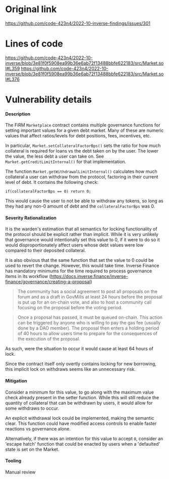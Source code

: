 # Original link
https://github.com/code-423n4/2022-10-inverse-findings/issues/301
# Lines of code

https://github.com/code-423n4/2022-10-inverse/blob/3e81f0f5908ea99b36e6ab72f13488bbfe622183/src/Market.sol#L359
https://github.com/code-423n4/2022-10-inverse/blob/3e81f0f5908ea99b36e6ab72f13488bbfe622183/src/Market.sol#L376


# Vulnerability details

#### Description

The FiRM `Marketplace` contract contains multiple governance functions for setting important values for a given debt market. Many of these are numeric values that affect ratios/levels for debt positions, fees, incentives, etc.

In particular, `Market.setCollateralFactorBps()` sets the ratio for how much collateral is required for loans vs the debt taken on by the user. The lower the value, the less debt a user can take on. See `Market.getCreditLimitInternal()` for that implementation.

The function `Market.getWithdrawalLimitInternal()` calculates how much collateral a user can withdraw from the protocol, factoring in their current level of debt. It contains the following check:

`if(collateralFactorBps == 0) return 0;`

This would cause the user to not be able to withdraw any tokens, so long as they had any non-0 amount of debt and the `collateralFactorBps` was 0.

#### Severity Rationalization

It is the warden's estimation that all semantics for locking functionality of the protocol should be explicit rather than implicit. While it is very unlikely that governance would intentionally set this value to 0, if it were to do so it would disproportionately affect users whose debt values were low compared to their deposited collateral.

It is also obvious that the same function that set the value to 0 could be used to revert the change. However, this would take time. Inverse Finance has mandatory minimums for the time required to process governance items in its workflow (https://docs.inverse.finance/inverse-finance/governance/creating-a-proposal)

> The community has a social agreement to post all proposals on the forum and as a draft in GovMills at least 24 hours before the proposal is put up for an on-chain vote, and also to host a community call focusing on the proposal before the voting period.

> Once a proposal has passed, it must be queued on-chain. This action can be triggered by anyone who is willing to pay the gas fee (usually done by a DAO member). The proposal then enters a holding period of 40 hours to allow users time to prepare for the consequences of the execution of the proposal.

As such, were the situation to occur it would cause at least 64 hours of lock.

Since the contract itself only overtly contains locking for new borrowing, this implicit lock on withdraws seems like an unnecessary risk.

#### Mitigation

Consider a minimum for this value, to go along with the maximum value check already present in the setter function. While this will still reduce the quantity of collateral that can be withdrawn by users, it would allow for some withdraws to occur.

An explicit withdrawal lock could be implemented, making the semantic clear. This function could have modified access controls to enable faster reactions vs governance alone.

Alternatively, if there was an intention for this value to accept `0`, consider an 'escape hatch' function that could be enacted by users when a 'defaulted' state is set on the Market.


#### Tooling
Manual review